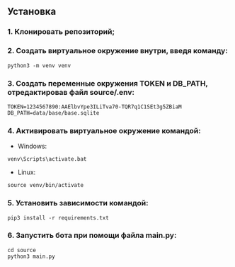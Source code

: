 ## Установка

### 1. Клонировать репозиторий;
### 2. Создать виртуальное окружение внутри, введя команду:
```
python3 -m venv venv
```
### 3. Создать переменные окружения TOKEN и DB_PATH, отредактировав файл source/.env:
```
TOKEN=1234567890:AAElbvYpe3ILiTva70-TQR7q1C1SEt3g5ZBiaM
DB_PATH=data/base/base.sqlite
```
### 4. Активировать виртуальное окружение командой:  
*  Windows:
```
venv\Scripts\activate.bat
```
*  Linux:
```
source venv/bin/activate
```
### 5. Установить зависимости командой:
```
pip3 install -r requirements.txt
```
### 6. Запустить бота при помощи файла main.py:
```
cd source
python3 main.py
```
